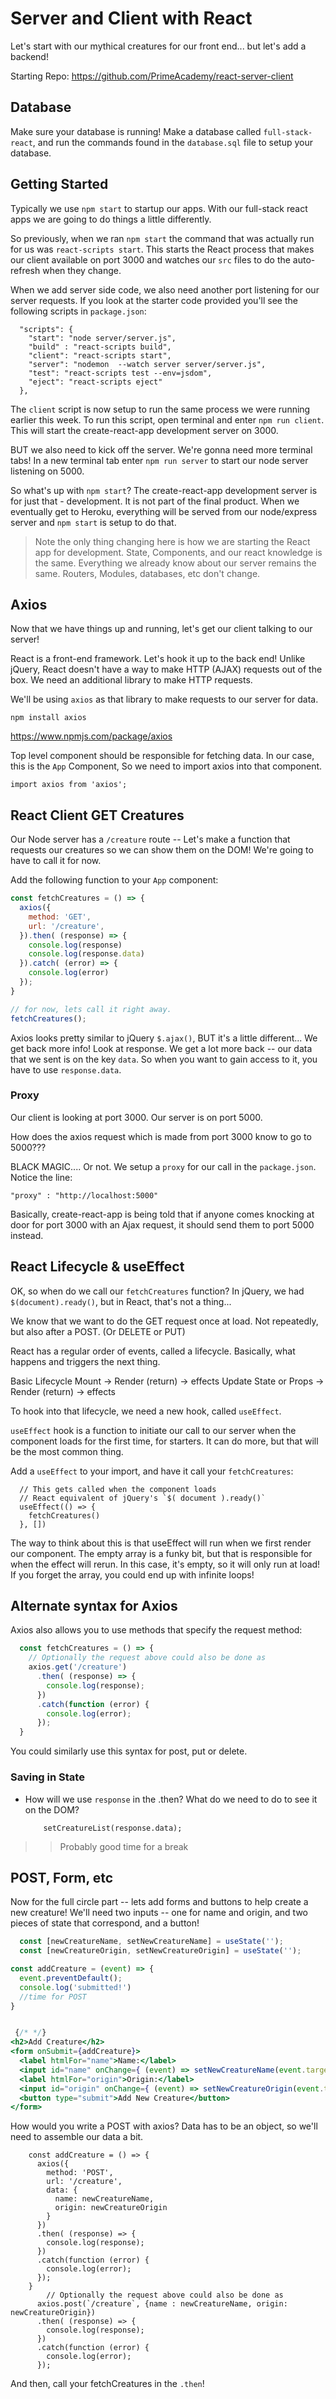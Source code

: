 # Server and Client with React

Let's start with our mythical creatures for our front end... but let's add a backend!

Starting Repo: https://github.com/PrimeAcademy/react-server-client

## Database
Make sure your database is running!
Make a database called `full-stack-react`, and run the commands found in the `database.sql` file to setup your database.

## Getting Started

Typically we use `npm start` to startup our apps. With our full-stack react apps we are going to do things a little differently.

So previously, when we ran `npm start` the command that was actually run for us was `react-scripts start`. This starts the React process that makes our client available on port 3000 and watches our `src` files to do the auto-refresh when they change. 

When we add server side code, we also need another port listening for our server requests. If you look at the starter code provided you'll see the following scripts in `package.json`:
```
  "scripts": {
    "start": "node server/server.js",
    "build" : "react-scripts build",
    "client": "react-scripts start",
    "server": "nodemon  --watch server server/server.js",
    "test": "react-scripts test --env=jsdom",
    "eject": "react-scripts eject"
  },
```

The `client` script is now setup to run the same process we were running earlier this week. To run this script, open terminal and enter `npm run client`. This will start the create-react-app development server on 3000.

BUT we also need to kick off the server.  We're gonna need more terminal tabs!
In a new terminal tab enter `npm run server` to start our node server listening on 5000. 

So what's up with `npm start`?
The create-react-app development server is for just that - development. It is not part of the final product. When we eventually get to Heroku, everything will be served from our node/express server and `npm start` is setup to do that.

> Note the only thing changing here is how we are starting the React app for development. State, Components, and our react knowledge is the same. Everything we already know about our server remains the same. Routers, Modules, databases, etc don't change.


## Axios

Now that we have things up and running, let's get our client talking to our server!

React is a front-end framework. Let's hook it up to the back end! Unlike jQuery, React doesn't have a way to make HTTP (AJAX) requests out of the box. We need an additional library to make HTTP requests.

We'll be using `axios` as that library to make requests to our server for data. 

```
npm install axios
```

https://www.npmjs.com/package/axios


Top level component should be responsible for fetching data. In our case, this is the `App` Component, So we need to import axios into that component.

```JSX
import axios from 'axios';
```

## React Client GET Creatures 

Our Node server has a `/creature` route -- Let's make a function that requests our creatures so we can show them on the DOM! We're going to have to call it for now.

Add the following function to your `App` component:
```javascript
const fetchCreatures = () => {
  axios({
    method: 'GET',
    url: '/creature',
  }).then( (response) => {
    console.log(response)
    console.log(response.data)
  }).catch( (error) => {
    console.log(error)
  });
}

// for now, lets call it right away.
fetchCreatures();
```

Axios looks pretty similar to jQuery `$.ajax()`, BUT it's a little different... We get back more info! Look at response. We get a lot more back -- our data that we sent is on the key `data`. So when you want to gain access to it, you have to use `response.data`.

### Proxy
Our client is looking at port 3000. Our server is on port 5000. 

How does the axios request which is made from port 3000 know to go to 5000??? 

BLACK MAGIC.... Or not. We setup a `proxy` for our call in the `package.json`. Notice the line:
```
"proxy" : "http://localhost:5000"
```

Basically, create-react-app is being told that if anyone comes knocking at door for port 3000 with an Ajax request, it should send them to port 5000 instead. 


## React Lifecycle & useEffect

OK, so when do we call our `fetchCreatures` function? In jQuery, we had `$(document).ready()`, but in React, that's not a thing...

We know that we want to do the GET request once at load. Not repeatedly, but also after a POST. (Or DELETE or PUT)

React has a regular order of events, called a lifecycle. Basically, what happens and triggers the next thing.  

Basic Lifecycle
Mount -> Render (return) -> effects
Update State or Props -> Render (return) -> effects


To hook into that lifecycle, we need a new hook, called `useEffect`.




`useEffect` hook is a function to initiate our call to our server when the component loads for the first time, for starters. It can do more, but that will be the most common thing.

Add a `useEffect` to your import, and  have it call your `fetchCreatures`:
```JSX
  // This gets called when the component loads
  // React equivalent of jQuery's `$( document ).ready()`
  useEffect(() => {
    fetchCreatures()
  }, [])
```

The way to think about this is that useEffect will run when we first render our component. The empty array is a funky bit, but that is responsible for when the effect will rerun. 
In this case, it's empty, so it will only run at load! If you forget the array, you could end up with infinite loops!


## Alternate syntax for Axios

Axios also allows you to use methods that specify the request method:
```jsx
  const fetchCreatures = () => {
    // Optionally the request above could also be done as
    axios.get('/creature')
      .then( (response) => {
        console.log(response);
      })
      .catch(function (error) {
        console.log(error);
      });
  }
```

You could similarly use this syntax for post, put or delete.



### Saving in State

- How will we use `response` in the .then? What do we need to do to see it on the DOM?
    ```JSX
        setCreatureList(response.data);
    ```

>>Probably good time for a break

## POST, Form, etc

Now for the full circle part -- lets add forms and buttons to help create a new creature! We'll need two inputs -- one for name and origin, and two pieces of state that correspond, and a button!


```jsx
  const [newCreatureName, setNewCreatureName] = useState('');
  const [newCreatureOrigin, setNewCreatureOrigin] = useState('');

const addCreature = (event) => {
  event.preventDefault();
  console.log('submitted!')
  //time for POST
}


 {/* */}
<h2>Add Creature</h2>
<form onSubmit={addCreature}>
  <label htmlFor="name">Name:</label>
  <input id="name" onChange={ (event) => setNewCreatureName(event.target.value) } />
  <label htmlFor="origin">Origin:</label>
  <input id="origin" onChange={ (event) => setNewCreatureOrigin(event.target.value) } />
  <button type="submit">Add New Creature</button>
</form>
```


   
How would you write a POST with axios? Data has to be an object, so we'll need to assemble our data a bit.

```JSX
    const addCreature = () => {
      axios({
        method: 'POST',
        url: '/creature', 
        data: {
          name: newCreatureName,
          origin: newCreatureOrigin
        }
      })
      .then( (response) => {
        console.log(response);
      })
      .catch(function (error) {
        console.log(error);
      });
    }
        // Optionally the request above could also be done as
      axios.post(`/creature`, {name : newCreatureName, origin: newCreatureOrigin})
      .then( (response) => {
        console.log(response);
      })
      .catch(function (error) {
        console.log(error);
      });    
```

And then, call your fetchCreatures in the `.then`!

